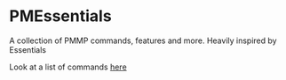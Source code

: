 # PMEssentials
A collection of PMMP commands, features and more. Heavily inspired by Essentials

Look at a list of commands [here](https://github.com/pmessentials/PMEssentials/wiki/Commands)
